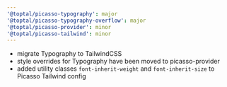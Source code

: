 ```yaml
---
'@toptal/picasso-typography': major
'@toptal/picasso-typography-overflow': major
'@toptal/picasso-provider': minor
'@toptal/picasso-tailwind': minor
---
```


- migrate Typography to TailwindCSS
- style overrides for Typography have been moved to picasso-provider
- added utility classes `font-inherit-weight` and `font-inherit-size` to Picasso Tailwind config
